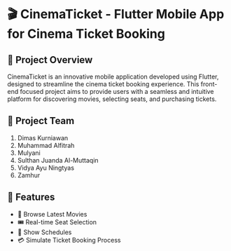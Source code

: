 # 🎬 CinemaTicket - Flutter Mobile App for Cinema Ticket Booking

## 📝 **Project Overview**
CinemaTicket is an innovative mobile application developed using Flutter, designed to streamline the cinema ticket booking experience. This front-end focused project aims to provide users with a seamless and intuitive platform for discovering movies, selecting seats, and purchasing tickets.

## 👥 **Project Team**
1. Dimas Kurniawan
2. Muhammad Alfitrah
3. Mulyani
4. Sulthan Juanda Al-Muttaqin
5. Vidya Ayu Ningtyas
6. Zamhur

## 🚀 **Features**
- 🎥 Browse Latest Movies
- 🎟️ Real-time Seat Selection
- 📅 Show Schedules
- 💳 Simulate Ticket Booking Process